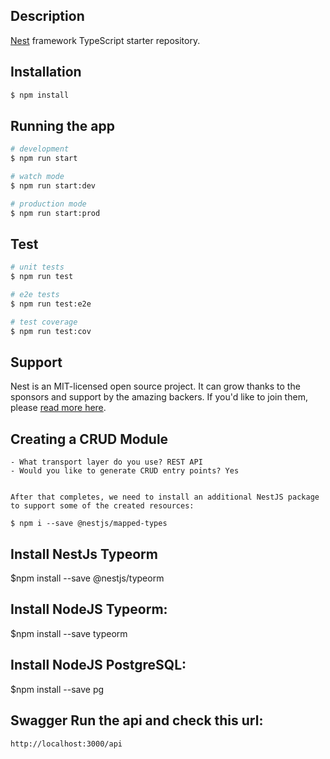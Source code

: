 ## Description

[Nest](https://github.com/nestjs/nest) framework TypeScript starter repository.

## Installation

```bash
$ npm install
```

## Running the app

```bash
# development
$ npm run start

# watch mode
$ npm run start:dev

# production mode
$ npm run start:prod
```

## Test

```bash
# unit tests
$ npm run test

# e2e tests
$ npm run test:e2e

# test coverage
$ npm run test:cov
```

## Support

Nest is an MIT-licensed open source project. It can grow thanks to the sponsors and support by the amazing backers. If you'd like to join them, please [read more here](https://docs.nestjs.com/support).


## Creating a CRUD Module

```- $nest generate resource product
- What transport layer do you use? REST API
- Would you like to generate CRUD entry points? Yes


After that completes, we need to install an additional NestJS package to support some of the created resources:

$ npm i --save @nestjs/mapped-types
```

## Install NestJs Typeorm 
$npm install --save @nestjs/typeorm

## Install NodeJS Typeorm:
$npm install --save typeorm

## Install NodeJS PostgreSQL:
$npm install --save pg

## Swagger Run the api and check this url:
`http://localhost:3000/api`

